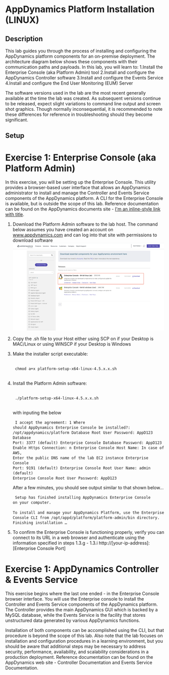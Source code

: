 # AppDynamics Platform Installation (LINUX)

## Description

This lab guides you through the process of installing and configuring the AppDynamics platform components for an on-premise deployment.  The architecture diagram below shows these components with their communication paths and payloads.  In this lab, you will learn to:
1.Install the Enterprise Console (aka Platform Admin) tool
2.Install and configure the AppDynamics Controller software
3.Install and configure the Events Service
4.Install and configure the End User Monitoring (EUM) Server

The software versions used in the lab are the most recent generally available at the time the lab was created.  As subsequent versions continue to be released, expect slight variations to command line output and screen shot graphics.  Though normally inconsequential, it is recommended to note these differences for reference in troubleshooting should they become significant.

## Setup

# Exercise 1: Enterprise Console (aka Platform Admin)

In this exercise, you will be setting up the Enterprise Console.  This utility provides a browser-based user interface that allows an AppDynamics administrator to install and manage the Controller and Events Service components of the AppDynamics platform.  A CLI for the Enterprise Console is available, but is outside the scope of this lab.  Reference documentation can be found on the AppDynamics documents site - [I'm an inline-style link with title](https://docs.appdynamics.com/display/PRO45/Enterprise+Console "Enterprise Console Documentation").

1. Download the Platform Admin software to the lab host.  The command below assumes you have created an account on www.appdynamics.com and can log into that site with permissions to download software
![EnterpirseConsoleDownload](assets/images/01-EnterpirseConsoleDownload.png)

2. Copy the .sh file to your Host either using SCP on if your Desktop is MAC/Linux or using WINSCP if your Desktop is Windows

3. Make the installer script executable:
	<pre><code>
 	chmod a+x platform-setup-x64-linux-4.5.x.x.sh
 	</code></pre>

4. Install the Platform Admin software:
	<pre><code>
 	./platform-setup-x64-linux-4.5.x.x.sh
 	</code></pre>
    with inputing the below
    	<pre><code>
	I accept the agreement: 1
	Where should AppDynamics Enterprise Console be installed?: /opt/appdynamics/platform
	Database Root User Password: AppD123
	Database Port: 3377 (default)
	Enterprise Console Database Password: AppD123
	Enable Https Connection: n
	Enterprise Console Host Name: In case of AWS, Enter the public DNS name of the lab EC2 instance
	Enterprise Console Port: 9191 (default)
	Enterprise Console Root User Name: admin (default)
	Enterprise Console Root User Password: AppD123
 	</code></pre>
    After a few minutes, you should see output similar to that shown below...
    	<pre><code>
    	Setup has finished installing AppDynamics Enterprise Console on your computer.  
	To install and manage your AppDynamics Platform, use the Enterprise Console CLI from /opt/appd/platform/platform-admin/bin directory.
	Finishing installation …
    	</code></pre>

5. To confirm the Enterprise Console is functioning properly, verify you can connect to its URL in a web browser and authenticate using the information specified in steps 1.3.g - 1.3.i
http://[your-ip-address]:[Enterprise Console Port]

# Exercise 1: AppDynamics Controller & Events Service

This exercise begins where the last one ended - in the Enterprise Console browser interface.  You will use the Enterprise console to install the Controller and Events Service components of the AppDynamics platform.  The Controller provides the main AppDynamics GUI which is backed by a MySQL database, while the Events Service is the facility that stores unstructured data generated by various AppDynamics functions.

Installation of both components can be accomplished using the CLI, but that procedure is beyond the scope of this lab.  Also note that the lab focuses on installation and configuration procedures in a learning environment, but you should be aware that additional steps may be necessary to address security, performance, availability, and scalability considerations in a production deployment.  Reference documentation can be found on the AppDynamics web site - Controller Documentation and Events Service Documentation.


